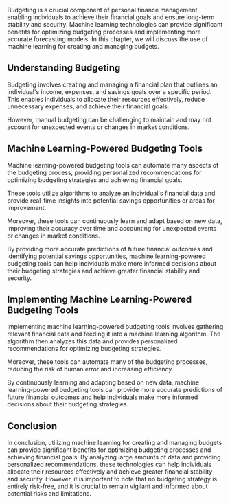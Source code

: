 
Budgeting is a crucial component of personal finance management, enabling individuals to achieve their financial goals and ensure long-term stability and security. Machine learning technologies can provide significant benefits for optimizing budgeting processes and implementing more accurate forecasting models. In this chapter, we will discuss the use of machine learning for creating and managing budgets.

Understanding Budgeting
-----------------------

Budgeting involves creating and managing a financial plan that outlines an individual's income, expenses, and savings goals over a specific period. This enables individuals to allocate their resources effectively, reduce unnecessary expenses, and achieve their financial goals.

However, manual budgeting can be challenging to maintain and may not account for unexpected events or changes in market conditions.

Machine Learning-Powered Budgeting Tools
----------------------------------------

Machine learning-powered budgeting tools can automate many aspects of the budgeting process, providing personalized recommendations for optimizing budgeting strategies and achieving financial goals.

These tools utilize algorithms to analyze an individual's financial data and provide real-time insights into potential savings opportunities or areas for improvement.

Moreover, these tools can continuously learn and adapt based on new data, improving their accuracy over time and accounting for unexpected events or changes in market conditions.

By providing more accurate predictions of future financial outcomes and identifying potential savings opportunities, machine learning-powered budgeting tools can help individuals make more informed decisions about their budgeting strategies and achieve greater financial stability and security.

Implementing Machine Learning-Powered Budgeting Tools
-----------------------------------------------------

Implementing machine learning-powered budgeting tools involves gathering relevant financial data and feeding it into a machine learning algorithm. The algorithm then analyzes this data and provides personalized recommendations for optimizing budgeting strategies.

Moreover, these tools can automate many of the budgeting processes, reducing the risk of human error and increasing efficiency.

By continuously learning and adapting based on new data, machine learning-powered budgeting tools can provide more accurate predictions of future financial outcomes and help individuals make more informed decisions about their budgeting strategies.

Conclusion
----------

In conclusion, utilizing machine learning for creating and managing budgets can provide significant benefits for optimizing budgeting processes and achieving financial goals. By analyzing large amounts of data and providing personalized recommendations, these technologies can help individuals allocate their resources effectively and achieve greater financial stability and security. However, it is important to note that no budgeting strategy is entirely risk-free, and it is crucial to remain vigilant and informed about potential risks and limitations.
